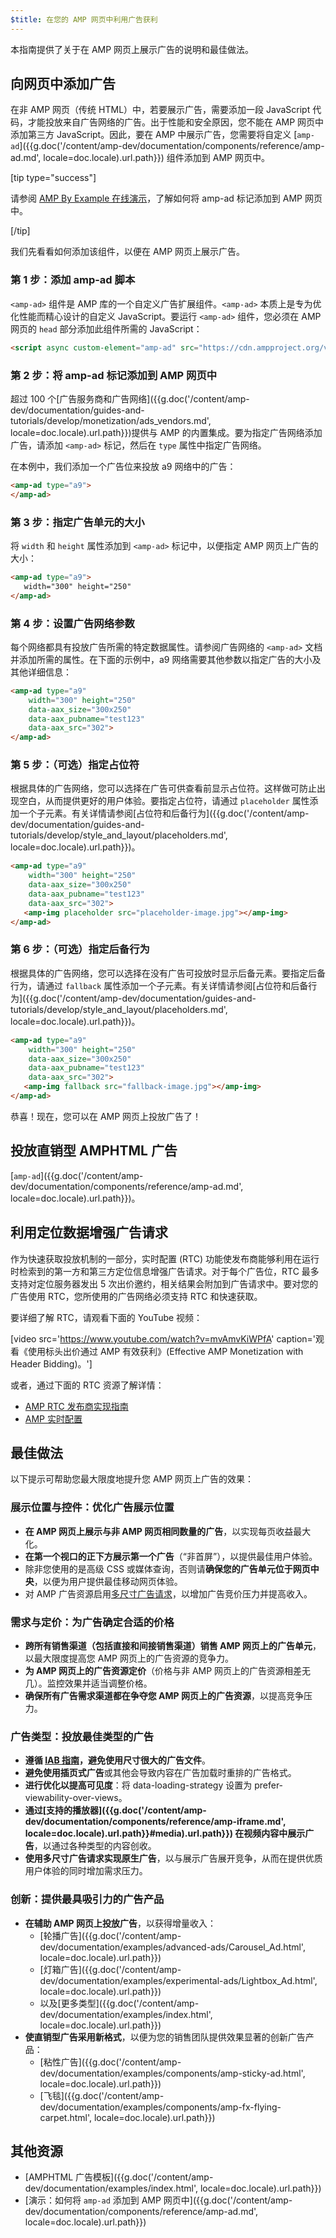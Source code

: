 ```yaml
---
$title: 在您的 AMP 网页中利用广告获利
---
```


本指南提供了关于在 AMP 网页上展示广告的说明和最佳做法。

## 向网页中添加广告

在非 AMP 网页（传统 HTML）中，若要展示广告，需要添加一段 JavaScript 代码，才能投放来自广告网络的广告。出于性能和安全原因，您不能在 AMP 网页中添加第三方 JavaScript。因此，要在 AMP 中展示广告，您需要将自定义 [`amp-ad`]({{g.doc('/content/amp-dev/documentation/components/reference/amp-ad.md', locale=doc.locale).url.path}}) 组件添加到 AMP 网页中。

[tip type="success"]

请参阅 [AMP By Example 在线演示](https://ampbyexample.com/components/amp-ad/)，了解如何将 amp-ad 标记添加到 AMP 网页中。

[/tip]

我们先看看如何添加该组件，以便在 AMP 网页上展示广告。

### 第 1 步：添加 amp-ad 脚本

`<amp-ad>` 组件是 AMP 库的一个自定义广告扩展组件。`<amp-ad>` 本质上是专为优化性能而精心设计的自定义 JavaScript。要运行 `<amp-ad>` 组件，您必须在 AMP 网页的 `head` 部分添加此组件所需的 JavaScript：

```html
<script async custom-element="amp-ad" src="https://cdn.ampproject.org/v0/amp-ad-0.1.js"></script>
```

### 第 2 步：将 amp-ad 标记添加到 AMP 网页中

超过 100 个[广告服务商和广告网络]({{g.doc('/content/amp-dev/documentation/guides-and-tutorials/develop/monetization/ads_vendors.md', locale=doc.locale).url.path}})提供与 AMP 的内置集成。要为指定广告网络添加广告，请添加 `<amp-ad>` 标记，然后在 `type` 属性中指定广告网络。

在本例中，我们添加一个广告位来投放 a9 网络中的广告：

```html
<amp-ad type="a9">
</amp-ad>
```

### 第 3 步：指定广告单元的大小

将 `width` 和 `height` 属性添加到 `<amp-ad>` 标记中，以便指定 AMP 网页上广告的大小：

```html hl_lines="2"
<amp-ad type="a9">
   width="300" height="250"
</amp-ad>
```

### 第 4 步：设置广告网络参数

每个网络都具有投放广告所需的特定数据属性。请参阅广告网络的 `<amp-ad>` 文档并添加所需的属性。在下面的示例中，a9 网络需要其他参数以指定广告的大小及其他详细信息：

```html hl_lines="3 4 5"
<amp-ad type="a9"
    width="300" height="250"
    data-aax_size="300x250"
    data-aax_pubname="test123"
    data-aax_src="302">
</amp-ad>
```

### 第 5 步：（可选）指定占位符

根据具体的广告网络，您可以选择在广告可供查看前显示占位符。这样做可防止出现空白，从而提供更好的用户体验。要指定占位符，请通过 `placeholder` 属性添加一个子元素。有关详情请参阅[占位符和后备行为]({{g.doc('/content/amp-dev/documentation/guides-and-tutorials/develop/style_and_layout/placeholders.md', locale=doc.locale).url.path}})。

```html hl_lines="6"
<amp-ad type="a9"
    width="300" height="250"
    data-aax_size="300x250"
    data-aax_pubname="test123"
    data-aax_src="302">
   <amp-img placeholder src="placeholder-image.jpg"></amp-img>
</amp-ad>
```

### 第 6 步：（可选）指定后备行为

根据具体的广告网络，您可以选择在没有广告可投放时显示后备元素。要指定后备行为，请通过 `fallback` 属性添加一个子元素。有关详情请参阅[占位符和后备行为]({{g.doc('/content/amp-dev/documentation/guides-and-tutorials/develop/style_and_layout/placeholders.md', locale=doc.locale).url.path}})。

```html hl_lines="6"
<amp-ad type="a9"
    width="300" height="250"
    data-aax_size="300x250"
    data-aax_pubname="test123"
    data-aax_src="302">
   <amp-img fallback src="fallback-image.jpg"></amp-img>
</amp-ad>
```

恭喜！现在，您可以在 AMP 网页上投放广告了！

## 投放直销型 AMPHTML 广告

[`amp-ad`]({{g.doc('/content/amp-dev/documentation/components/reference/amp-ad.md', locale=doc.locale).url.path}})。

## 利用定位数据增强广告请求

作为快速获取投放机制的一部分，实时配置 (RTC) 功能使发布商能够利用在运行时检索到的第一方和第三方定位信息增强广告请求。对于每个广告位，RTC 最多支持对定位服务器发出 5 次出价邀约，相关结果会附加到广告请求中。要对您的广告使用 RTC，您所使用的广告网络必须支持 RTC 和快速获取。

要详细了解 RTC，请观看下面的 YouTube 视频：

[video src='https://www.youtube.com/watch?v=mvAmvKiWPfA' caption='观看《使用标头出价通过 AMP 有效获利》(Effective AMP Monetization with Header Bidding)。']

或者，通过下面的 RTC 资源了解详情：

*   [AMP RTC 发布商实现指南](https://github.com/ampproject/amphtml/blob/master/extensions/amp-a4a/rtc-publisher-implementation-guide.md)
*   [AMP 实时配置](https://github.com/ampproject/amphtml/blob/master/extensions/amp-a4a/rtc-documentation.md)

## 最佳做法

以下提示可帮助您最大限度地提升您 AMP 网页上广告的效果：

### 展示位置与控件：优化广告展示位置

*   **在 AMP 网页上展示与非 AMP 网页相同数量的广告**，以实现每页收益最大化。
*   **在第一个视口的正下方展示第一个广告**（“非首屏”），以提供最佳用户体验。
*   除非您使用的是高级 CSS 或媒体查询，否则请**确保您的广告单元位于网页中央**，以便为用户提供最佳移动网页体验。
*   对 AMP 广告资源启用[多尺寸广告请求](https://github.com/ampproject/amphtml/blob/master/ads/README.md#support-for-multi-size-ad-requests)，以增加广告竞价压力并提高收入。

### 需求与定价：为广告确定合适的价格

*   **跨所有销售渠道（包括直接和间接销售渠道）销售 AMP 网页上的广告单元**，以最大限度提高您 AMP 网页上的广告资源的竞争力。
*   **为 AMP 网页上的广告资源定价**（价格与非 AMP 网页上的广告资源相差无几）。监控效果并适当调整价格。
*   **确保所有广告需求渠道都在争夺您 AMP 网页上的广告资源**，以提高竞争压力。

### 广告类型：投放最佳类型的广告

*   **遵循 [IAB 指南](http://www.iab.com/wp-content/uploads/2015/11/IAB_Display_Mobile_Creative_Guidelines_HTML5_2015.pdf)，避免使用尺寸很大的广告文件**。
*   **避免使用插页式广告**或其他会导致内容在广告加载时重排的广告格式。
*   **进行优化以提高可见度**：将 data-loading-strategy 设置为 prefer-viewability-over-views。
*   **通过[支持的播放器]({{g.doc('/content/amp-dev/documentation/components/reference/amp-iframe.md', locale=doc.locale).url.path}}#media).url.path}}) 在视频内容中展示广告**，以通过各种类型的内容创收。
*   **使用多尺寸广告请求实现原生广告**，以与展示广告展开竞争，从而在提供优质用户体验的同时增加需求压力。

### 创新：提供最具吸引力的广告产品

*   **在辅助 AMP 网页上投放广告**，以获得增量收入：
    *   [轮播广告]({{g.doc('/content/amp-dev/documentation/examples/advanced-ads/Carousel_Ad.html', locale=doc.locale).url.path}})
    *   [灯箱广告]({{g.doc('/content/amp-dev/documentation/examples/experimental-ads/Lightbox_Ad.html', locale=doc.locale).url.path}})
    *   以及[更多类型]({{g.doc('/content/amp-dev/documentation/examples/index.html', locale=doc.locale).url.path}})
*   **使直销型广告采用新格式**，以便为您的销售团队提供效果显著的创新广告产品：
    *   [粘性广告]({{g.doc('/content/amp-dev/documentation/examples/components/amp-sticky-ad.html', locale=doc.locale).url.path}})
    *   [飞毯]({{g.doc('/content/amp-dev/documentation/examples/components/amp-fx-flying-carpet.html', locale=doc.locale).url.path}})

## 其他资源

*   [AMPHTML 广告模板]({{g.doc('/content/amp-dev/documentation/examples/index.html', locale=doc.locale).url.path}})
*   [演示：如何将 `amp-ad` 添加到 AMP 网页中]({{g.doc('/content/amp-dev/documentation/components/reference/amp-ad.md', locale=doc.locale).url.path}})
